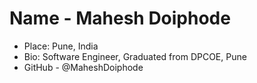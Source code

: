 # Name - Mahesh Doiphode
- Place: Pune, India
- Bio: Software Engineer, Graduated from DPCOE, Pune
- GitHub - @MaheshDoiphode
